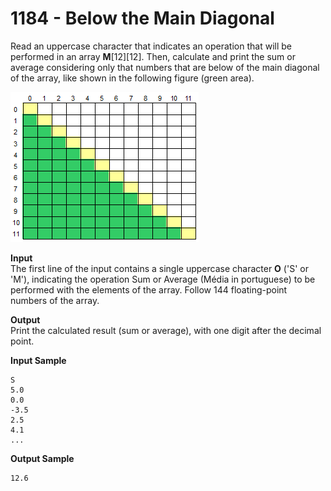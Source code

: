 # 1184 - Below the Main Diagonal

Read an uppercase character that indicates an operation that will be performed in an array **M**[12][12]. Then, calculate and print the sum or average considering only that numbers that are below of the main diagonal of the array, like shown in the following figure (green area).

![1184_BelowTheMainDiagonal.webp](https://github.com/ricrochads/beecrowd-solutions/blob/main/01.Beginner/1184%20-%20Below%20the%20Main%20Diagonal/1184_BelowTheMainDiagonal.webp)

**Input**<br>
The first line of the input contains a single uppercase character **O** ('S' or 'M'), indicating the operation Sum or Average (Média in portuguese) to be performed with the elements of the array. Follow 144 floating-point numbers of the array.

**Output**<br>
Print the calculated result (sum or average), with one digit after the decimal point.

**Input Sample**
````
S 
5.0 
0.0 
-3.5 
2.5 
4.1 
...
````

**Output Sample**
````
12.6
````